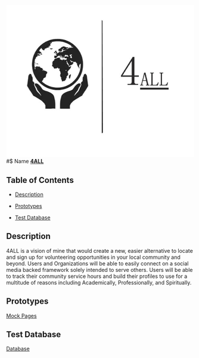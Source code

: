 ![Alt text](https://github.com/wesleykarle/4ALL/blob/master/Logo%20(4ALL).jpg "Logo")
#$ Name
<b><u>4ALL</u></b>

## Table of Contents  
- [Description](#description)  

- [Prototypes](#prototypes) 

- [Test Database](#database)

<a name="desciption"/>
<a name="prototypes"/>
<a name="database"/>


## Description
4ALL is a vision of mine that would create a new, easier alternative to locate and sign up for volunteering opportunities in your local community and beyond. Users and Organizations will be able to easily connect on a social media backed framework solely intended to serve others. Users will be able to track their community service hours and build their profiles to use for a multitude of reasons including Academically, Professionally, and Spiritually. 

## Prototypes
[Mock Pages](https://github.com/wesleykarle/4ALL/tree/master/Mock%20Pages)

## Test Database 
[Database](https://github.com/wesleykarle/4ALL/blob/master/Project%20Code/Database)
